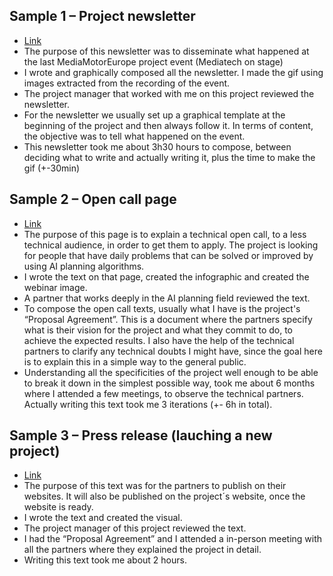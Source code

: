 
## Sample 1 – Project newsletter
- [Link](https://mailchi.mp/c8c98c1997b0/mediatechonstage-grand-finale?e=763801eb07) 
- The purpose of this newsletter was to disseminate what happened at the last MediaMotorEurope project event (Mediatech on stage)
- I wrote and graphically composed all the newsletter. I made the gif using images extracted from the recording of the event.
- The project manager that worked with me on this project reviewed the newsletter.
- For the newsletter we usually set up a graphical template at the beginning of the project and then always follow it. In terms of content, the objective was to tell what happened on the event.
- This newsletter took me about 3h30 hours to compose, between deciding what to write and actually writing it, plus the time to make the gif (+-30min)


## Sample 2 – Open call page
- [Link](https://www.aiplan4eu-project.eu/call-for-use-cases/open-call-3-for-use-cases/)
- The purpose of this page is to explain a technical open call, to a less technical audience, in order to get them to apply. The project is looking for people that have daily problems that can be solved or improved by using AI planning algorithms.
- I wrote the text on that page, created the infographic and created the webinar image.
- A partner that works deeply in the AI planning field reviewed the text.
- To compose the open call texts, usually what I have is the project's “Proposal Agreement”. This is a document where the partners specify what is their vision for the project and what they commit to do, to achieve the expected results. I also have the help of the technical partners to clarify any technical doubts I might have, since the goal here is to explain this in a simple way to the general public.
- Understanding all the specificities of the project well enough to be able to break it down in the simplest possible way, took me about 6 months where I attended a few  meetings, to observe the technical partners. Actually writing this text took me 3 iterations (+- 6h in total).


## Sample 3 – Press release (lauching a new project)
- [Link](https://matgenix.com/boosting-the-research-and-development-of-new-solutions-for-materials-replacing-the-platinum-group-metals-pgm/)
- The purpose of this text was for the partners to publish on their websites. It will also be published on the project´s website, once the website is ready.
- I wrote the text and created the visual.
- The project manager of this project reviewed the text.
- I had the “Proposal Agreement” and I attended a in-person meeting with all the partners where they explained the project in detail.
- Writing this text took me about 2 hours.

